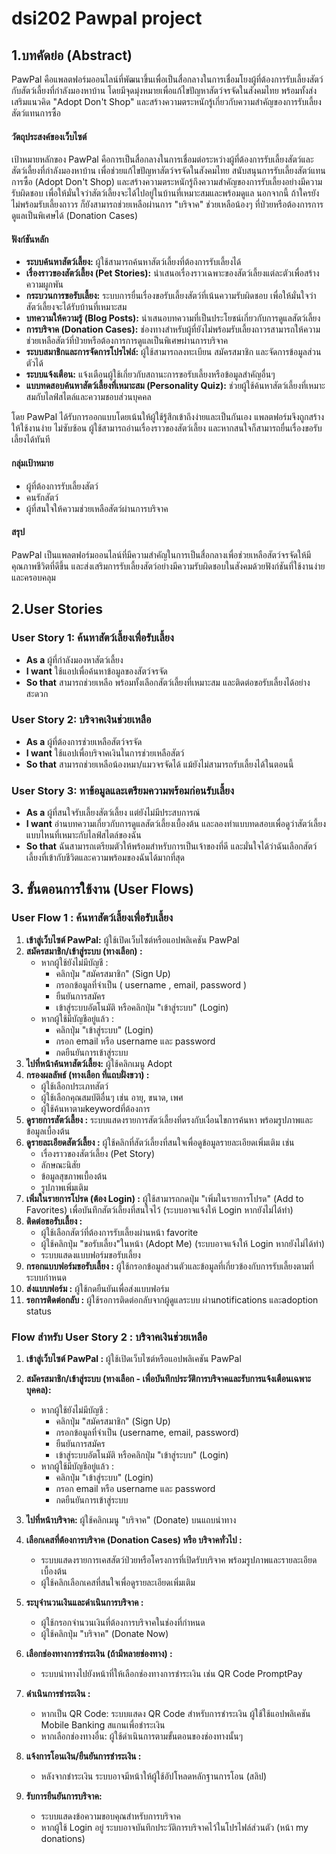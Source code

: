 # dsi202 Pawpal project



## 1.บทคัดย่อ (Abstract)
PawPal คือแพลตฟอร์มออนไลน์ที่พัฒนาขึ้นเพื่อเป็นสื่อกลางในการเชื่อมโยงผู้ที่ต้องการรับเลี้ยงสัตว์กับสัตว์เลี้ยงที่กำลังมองหาบ้าน โดยมีจุดมุ่งหมายเพื่อแก้ไขปัญหาสัตว์จรจัดในสังคมไทย พร้อมทั้งส่งเสริมแนวคิด "Adopt Don't Shop" และสร้างความตระหนักรู้เกี่ยวกับความสำคัญของการรับเลี้ยงสัตว์แทนการซื้อ

#### วัตถุประสงค์ของเว็บไซต์

เป้าหมายหลักของ PawPal คือการเป็นสื่อกลางในการเชื่อมต่อระหว่างผู้ที่ต้องการรับเลี้ยงสัตว์และสัตว์เลี้ยงที่กำลังมองหาบ้าน เพื่อช่วยแก้ไขปัญหาสัตว์จรจัดในสังคมไทย สนับสนุนการรับเลี้ยงสัตว์แทนการซื้อ (Adopt Don't Shop) และสร้างความตระหนักรู้ถึงความสำคัญของการรับเลี้ยงอย่างมีความรับผิดชอบ เพื่อให้มั่นใจว่าสัตว์เลี้ยงจะได้ไปอยู่ในบ้านที่เหมาะสมและพร้อมดูแล นอกจากนี้ ถ้าใครยังไม่พร้อมรับเลี้ยงถาวร ก็ยังสามารถช่วยเหลือผ่านการ "บริจาค" ช่วยเหลือน้องๆ ที่ป่วยหรือต้องการการดูแลเป็นพิเศษได้ (Donation Cases)

#### ฟังก์ชันหลัก

* **ระบบค้นหาสัตว์เลี้ยง:** ผู้ใช้สามารถค้นหาสัตว์เลี้ยงที่ต้องการรับเลี้ยงได้
* **เรื่องราวของสัตว์เลี้ยง (Pet Stories):** นำเสนอเรื่องราวเฉพาะของสัตว์เลี้ยงแต่ละตัวเพื่อสร้างความผูกพัน
* **กระบวนการขอรับเลี้ยง:** ระบบการยื่นเรื่องขอรับเลี้ยงสัตว์ที่เน้นความรับผิดชอบ เพื่อให้มั่นใจว่าสัตว์เลี้ยงจะได้รับบ้านที่เหมาะสม
* **บทความให้ความรู้ (Blog Posts):** นำเสนอบทความที่เป็นประโยชน์เกี่ยวกับการดูแลสัตว์เลี้ยง
* **การบริจาค (Donation Cases):** ช่องทางสำหรับผู้ที่ยังไม่พร้อมรับเลี้ยงถาวรสามารถให้ความช่วยเหลือสัตว์ที่ป่วยหรือต้องการการดูแลเป็นพิเศษผ่านการบริจาค
* **ระบบสมาชิกและการจัดการโปรไฟล์:** ผู้ใช้สามารถลงทะเบียน สมัครสมาชิก และจัดการข้อมูลส่วนตัวได้
* **ระบบแจ้งเตือน:** แจ้งเตือนผู้ใช้เกี่ยวกับสถานะการขอรับเลี้ยงหรือข้อมูลสำคัญอื่นๆ
* **แบบทดสอบค้นหาสัตว์เลี้ยงที่เหมาะสม (Personality Quiz):** ช่วยผู้ใช้ค้นหาสัตว์เลี้ยงที่เหมาะสมกับไลฟ์สไตล์และความชอบส่วนบุคคล

โดย PawPal ได้รับการออกแบบโดยเน้นให้ผู้ใช้รู้สึกเข้าถึงง่ายและเป็นกันเอง แพลตฟอร์มจึงถูกสร้างให้ใช้งานง่าย ไม่ซับซ้อน ผู้ใช้สามารถอ่านเรื่องราวของสัตว์เลี้ยง และหากสนใจก็สามารถยื่นเรื่องขอรับเลี้ยงได้ทันที
#### กลุ่มเป้าหมาย
* ผู้ที่ต้องการรับเลี้ยงสัตว์
* คนรักสัตว์
* ผู้ที่สนใจให้ความช่วยเหลือสัตว์ผ่านการบริจาค

#### สรุป

PawPal เป็นแพลตฟอร์มออนไลน์ที่มีความสำคัญในการเป็นสื่อกลางเพื่อช่วยเหลือสัตว์จรจัดให้มีคุณภาพชีวิตที่ดีขึ้น และส่งเสริมการรับเลี้ยงสัตว์อย่างมีความรับผิดชอบในสังคมด้วยฟังก์ชันที่ใช้งานง่ายและครอบคลุม

## 2.User Stories

### User Story 1: ค้นหาสัตว์เลี้ยงเพื่อรับเลี้ยง

* **As a**     ผู้ที่กำลังมองหาสัตว์เลี้ยง
* **I want**   ใช้แอปเพื่อค้นหาข้อมูลของสัตว์จรจัด
* **So that**  สามารถช่วยเหลือ พร้อมทั้งเลือกสัตว์เลี้ยงที่เหมาะสม และติดต่อขอรับเลี้ยงได้อย่างสะดวก

### User Story 2: บริจาคเงินช่วยเหลือ

* **As a**     ผู้ที่ต้องการช่วยเหลือสัตว์จรจัด
* **I want**   ใช้แอปเพื่อบริจาคเงินในการช่วยเหลือสัตว์
* **So that**  สามารถช่วยเหลือน้องหมา/แมวจรจัดได้ แม้ยังไม่สามารถรับเลี้ยงได้ในตอนนี้

### User Story 3: หาข้อมูลและเตรียมความพร้อมก่อนรับเลี้ยง

* **As a**     ผู้ที่สนใจรับเลี้ยงสัตว์เลี้ยง แต่ยังไม่มีประสบการณ์
* **I want**   อ่านบทความเกี่ยวกับการดูแลสัตว์เลี้ยงเบื้องต้น และลองทำแบบทดสอบเพื่อดูว่าสัตว์เลี้ยงแบบไหนที่เหมาะกับไลฟ์สไตล์ของฉัน
* **So that**  ฉันสามารถเตรียมตัวให้พร้อมสำหรับการเป็นเจ้าของที่ดี และมั่นใจได้ว่าฉันเลือกสัตว์เลี้ยงที่เข้ากับชีวิตและความพร้อมของฉันได้มากที่สุด

## 3. ขั้นตอนการใช้งาน (User Flows)

### User Flow 1 : ค้นหาสัตว์เลี้ยงเพื่อรับเลี้ยง
1.  **เข้าสู่เว็บไซต์  PawPal:** ผู้ใช้เปิดเว็บไซต์หรือแอปพลิเคชัน PawPal
2.  **สมัครสมาชิก/เข้าสู่ระบบ (ทางเลือก) :**
    * หากผู้ใช้ยังไม่มีบัญชี :
        * คลิกปุ่ม "สมัครสมาชิก" (Sign Up)
        * กรอกข้อมูลที่จำเป็น ( username , email, password )
        * ยืนยันการสมัคร 
        * เข้าสู่ระบบอัตโนมัติ หรือคลิกปุ่ม "เข้าสู่ระบบ" (Login)
    * หากผู้ใช้มีบัญชีอยู่แล้ว :
        * คลิกปุ่ม "เข้าสู่ระบบ" (Login)
        * กรอก email หรือ username และ password
        * กดยืนยันการเข้าสู่ระบบ
3.  **ไปที่หน้าค้นหาสัตว์เลี้ยง:** ผู้ใช้คลิกเมนู Adopt
4.  **กรองผลลัพธ์ (ทางเลือก ที่แถบฝั่งขวา) :**
    * ผู้ใช้เลือกประเภทสัตว์ 
    * ผู้ใช้เลือกคุณสมบัติอื่นๆ เช่น อายุ, ขนาด, เพศ 
    * ผู้ใช้ค้นหาตามkeywordที่ต้องการ 
5.  **ดูรายการสัตว์เลี้ยง :** ระบบแสดงรายการสัตว์เลี้ยงที่ตรงกับเงื่อนไขการค้นหา พร้อมรูปภาพและข้อมูลเบื้องต้น 
6.  **ดูรายละเอียดสัตว์เลี้ยง :** ผู้ใช้คลิกที่สัตว์เลี้ยงที่สนใจเพื่อดูข้อมูลรายละเอียดเพิ่มเติม เช่น
    * เรื่องราวของสัตว์เลี้ยง (Pet Story)
    * ลักษณะนิสัย
    * ข้อมูลสุขภาพเบื้องต้น
    * รูปภาพเพิ่มเติม
7.  **เพิ่มในรายการโปรด (ต้อง Login) :** ผู้ใช้สามารถกดปุ่ม "เพิ่มในรายการโปรด" (Add to Favorites) เพื่อบันทึกสัตว์เลี้ยงที่สนใจไว้ (ระบบอาจแจ้งให้ Login หากยังไม่ได้ทำ)
8.  **ติดต่อขอรับเลี้ยง :**
    * ผู้ใช้เลือกสัตว์ที่ต้องการรับเลี้ยงผ่านหน้า favorite
    * ผู้ใช้คลิกปุ่ม "ขอรับเลี้ยง"ในหน้า  (Adopt Me) (ระบบอาจแจ้งให้ Login หากยังไม่ได้ทำ)
    * ระบบแสดงแบบฟอร์มขอรับเลี้ยง
9.  **กรอกแบบฟอร์มขอรับเลี้ยง :** ผู้ใช้กรอกข้อมูลส่วนตัวและข้อมูลที่เกี่ยวข้องกับการรับเลี้ยงตามที่ระบบกำหนด
10. **ส่งแบบฟอร์ม :** ผู้ใช้กดยืนยันเพื่อส่งแบบฟอร์ม
11. **รอการติดต่อกลับ :** ผู้ใช้รอการติดต่อกลับจากผู้ดูแลระบบ ผ่านnotifications และadoption status

### Flow สำหรับ User Story 2 : บริจาคเงินช่วยเหลือ

1.  **เข้าสู่เว็บไซต์ PawPal :** ผู้ใช้เปิดเว็บไซต์หรือแอปพลิเคชัน PawPal
2.  **สมัครสมาชิก/เข้าสู่ระบบ (ทางเลือก - เพื่อบันทึกประวัติการบริจาคและรับการแจ้งเตือนเฉพาะบุคคล):**
    * หากผู้ใช้ยังไม่มีบัญชี :
        * คลิกปุ่ม "สมัครสมาชิก" (Sign Up)
        * กรอกข้อมูลที่จำเป็น (username, email, password)
        * ยืนยันการสมัคร
        * เข้าสู่ระบบอัตโนมัติ หรือคลิกปุ่ม "เข้าสู่ระบบ" (Login)
    * หากผู้ใช้มีบัญชีอยู่แล้ว :
        * คลิกปุ่ม "เข้าสู่ระบบ" (Login)
        * กรอก email หรือ username และ password
        * กดยืนยันการเข้าสู่ระบบ
3.  **ไปที่หน้าบริจาค:** ผู้ใช้คลิกเมนู "บริจาค" (Donate) บนแถบนำทาง
4.  **เลือกเคสที่ต้องการบริจาค (Donation Cases) หรือ บริจาคทั่วไป :**
    * ระบบแสดงรายการเคสสัตว์ป่วยหรือโครงการที่เปิดรับบริจาค พร้อมรูปภาพและรายละเอียดเบื้องต้น
    * ผู้ใช้คลิกเลือกเคสที่สนใจเพื่อดูรายละเอียดเพิ่มเติม 
5.  **ระบุจำนวนเงินและดำเนินการบริจาค :**
    * ผู้ใช้กรอกจำนวนเงินที่ต้องการบริจาคในช่องที่กำหนด
    * ผู้ใช้คลิกปุ่ม "บริจาค" (Donate Now) 
6.  **เลือกช่องทางการชำระเงิน (ถ้ามีหลายช่องทาง) :**
    * ระบบนำทางไปยังหน้าที่ให้เลือกช่องทางการชำระเงิน เช่น QR Code PromptPay 
7.  **ดำเนินการชำระเงิน :**
    * หากเป็น QR Code: ระบบแสดง QR Code สำหรับการชำระเงิน ผู้ใช้ใช้แอปพลิเคชัน Mobile Banking สแกนเพื่อชำระเงิน
    * หากเลือกช่องทางอื่น: ผู้ใช้ดำเนินการตามขั้นตอนของช่องทางนั้นๆ
8.  **แจ้งการโอนเงิน/ยืนยันการชำระเงิน :**
    * หลังจากชำระเงิน ระบบอาจมีหน้าให้ผู้ใช้อัปโหลดหลักฐานการโอน (สลิป) 
    
9.  **รับการยืนยันการบริจาค:**
    * ระบบแสดงข้อความขอบคุณสำหรับการบริจาค 
    * หากผู้ใช้ Login อยู่ ระบบอาจบันทึกประวัติการบริจาคไว้ในโปรไฟล์ส่วนตัว (หน้า my donations)
